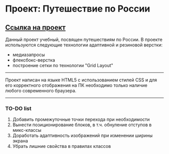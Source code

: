 # Проект: Путешествие по России
[Ссылка на проект](https://krinitsynadarya.github.io/russian-travel/index.html)
-----

Данный проект учебный, посвящен путешествиям по России. В проекте используются следующие технологии адаптивной и резиновой верстки:
* медиазапросы
* флексбокс-верстка 
* построение сетки по технологии "Grid Layout"

-----

Проект написан на языке HTML5 с использованием стилей CSS и для его корректного отображения на ПК необходимо только наличие любого современного браузера.

-----

### TO-DO list
1. Добавить промежуточные точки перехода при необходимости
2. Вынести позиционирование блоков, в т.ч. обнуление отступов в микс-классы
3. Доработать адаптивность изображений при изменении ширины экрана
4. Убрать лишние свойства в правилах классов